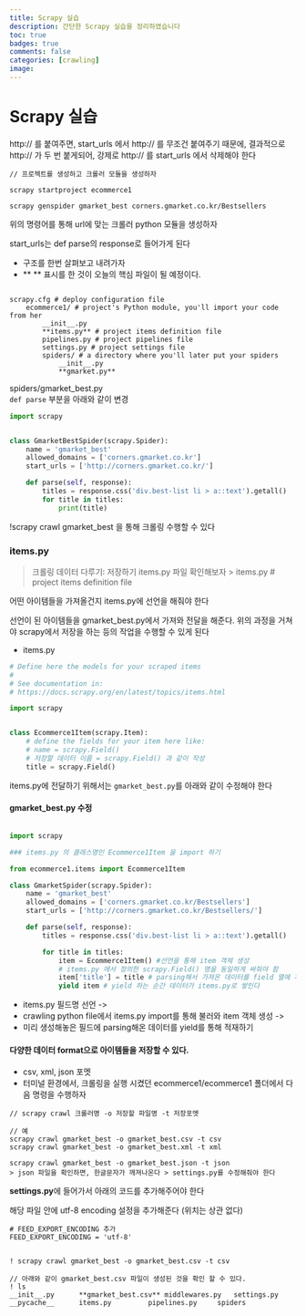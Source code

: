 ```yaml
---
title: Scrapy 실습
description: 간단한 Scrapy 실습을 정리하였습니다
toc: true 
badges: true
comments: false
categories: [crawling]
image:
---
```



# Scrapy 실습

http꞉// 를 붙여주면, start_urls 에서 http꞉// 를 무조건 붙여주기 때문에, 결과적으로 http꞉// 가 두 번 붙게되어, 강제로 http꞉// 를 start_urls 에서 삭제해야 한다

``` shell
// 프로젝트를 생성하고 크롤러 모듈을 생성하자

scrapy startproject ecommerce1

scrapy genspider gmarket_best corners.gmarket.co.kr/Bestsellers
```
위의 명령어를 통해 url에 맞는 크롤러 python 모듈을 생성하자

start_urls는 def parse의 response로 들어가게 된다


- 구조를 한번 살펴보고 내려가자
- ** ** 표시를 한 것이 오늘의 핵심 파일이 될 예정이다.


```shell

scrapy.cfg # deploy configuration file
    ecommerce1/ # project's Python module, you'll import your code from her
        __init__.py
        **items.py** # project items definition file
        pipelines.py # project pipelines file
        settings.py # project settings file
        spiders/ # a directory where you'll later put your spiders
            __init__.py
            **gmarket.py**

```

 spiders/gmarket_best.py <br>
``def parse`` 부분을 아래와 같이 변경


```python
import scrapy


class GmarketBestSpider(scrapy.Spider):
    name = 'gmarket_best'
    allowed_domains = ['corners.gmarket.co.kr']
    start_urls = ['http://corners.gmarket.co.kr/']

    def parse(self, response):
        titles = response.css('div.best-list li > a::text').getall()
        for title in titles:
            print(title)
```

 !scrapy crawl gmarket_best 을 통해 크롤링 수행할 수 있다

### items.py

> 크롤링 데이터 다루기꞉ 저장하기
items.py 파일 확인해보자 > items.py # project items definition file

어떤 아이템들을 가져올건지 items.py에 선언을 해줘야 한다

선언이 된 아이템들을 gmarket_best.py에서 가져와 전달을 해준다.
위의 과정을 거쳐야 scrapy에서 저장을 하는 등의 작업을 수행할 수 있게 된다



- items.py


```python
# Define here the models for your scraped items
#
# See documentation in:
# https://docs.scrapy.org/en/latest/topics/items.html

import scrapy


class Ecommerce1Item(scrapy.Item):
    # define the fields for your item here like:
    # name = scrapy.Field()
    # 저장할 데이터 이름 = scrapy.Field() 과 같이 작성
    title = scrapy.Field()
```

items.py에 전달하기 위해서는 ``gmarket_best.py``를 아래와 같이 수정해야 한다

#### gmarket_best.py 수정

```python

import scrapy

### items.py 의 클래스명인 Ecommerce1Item 을 import 하기

from ecommerce1.items import Ecommerce1Item

class GmarketSpider(scrapy.Spider):
    name = 'gmarket_best'
    allowed_domains = ['corners.gmarket.co.kr/Bestsellers']
    start_urls = ['http://corners.gmarket.co.kr/Bestsellers/']

    def parse(self, response):
        titles = response.css('div.best-list li > a::text').getall()

        for title in titles:
            item = Ecommerce1Item() #선언을 통해 item 객체 생성
            # items.py 에서 정의한 scrapy.Field() 명을 동일하게 써줘야 함
            item['title'] = title # parsing해서 가져온 데이터를 field 열에 계속 넣어준다.
            yield item # yield 하는 순간 데이터가 items.py로 쌓인다

```
- items.py 필드명 선언 ->
- crawling python file에서 items.py import를 통해 불러와 item 객체 생성 ->
- 미리 생성해놓은 필드에 parsing해온 데이터를 yield를 통해 적재하기


#### 다양한 데이터 format으로 아이템들을 저장할 수 있다.

- csv, xml, json 포멧
- 터미널 환경에서, 크롤링을 실행 시켰던 ecommerce1/ecommerce1 폴더에서 다음 명령을 수행하자

```
// scrapy crawl 크롤러명 -o 저장할 파일명 -t 저장포멧

// 예
scrapy crawl gmarket_best -o gmarket_best.csv -t csv
scrapy crawl gmarket_best -o gmarket_best.xml -t xml

scrapy crawl gmarket_best -o gmarket_best.json -t json
> json 파일을 확인하면, 한글문자가 깨져나온다 > settings.py를 수정해줘야 한다
```

**settings.py**에 들어가서 아래의 코드를 추가해주어야 한다

해당 파일 안에 utf-8 encoding 설정을 추가해준다 (위치는 상관 없다)

```shell
# FEED_EXPORT_ENCODING 추가
FEED_EXPORT_ENCODING = 'utf-8'
```

```shell

! scrapy crawl gmarket_best -o gmarket_best.csv -t csv

// 아래와 같이 gmarket_best.csv 파일이 생성된 것을 확인 할 수 있다.
! ls
__init__.py      **gmarket_best.csv** middlewares.py   settings.py
__pycache__      items.py         pipelines.py     spiders
```

